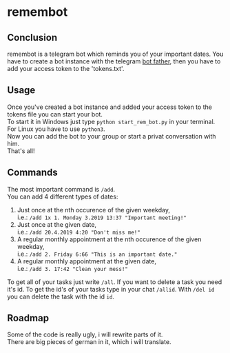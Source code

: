 # remembot
## Conclusion
remembot is a telegram bot which reminds you of your important dates.
You have to create a bot instance with the telegram [bot father](https://core.telegram.org/bots#6-botfather),
then you have to add your access token to the 'tokens.txt'.

## Usage
Once you've created a bot instance and added your access token to the tokens file you can start your bot.  
To start it in Windows just type `python start_rem_bot.py` in your terminal.  
For Linux you have to use `python3`.  
Now you can add the bot to your group or start a privat conversation with him.  
That's all!

## Commands
The most important command is `/add`.  
You can add 4 different types of dates:    
1) Just once at the nth occurence of the given weekday,  
i.e.: `/add 1x 1. Monday 3.2019 13:37 "Important meeting!"`  
2) Just once at the given date,  
i.e.: `/add 20.4.2019 4:20 "Don't miss me!"`  
3) A regular monthly appointment at the nth occurence of the given weekday,  
i.e.: `/add 2. Friday 6:66 "This is an important date."`  
4)  A regular monthly appointment at the given date,  
i.e.: `/add 3. 17:42 "Clean your mess!"`

To get all of your tasks just write `/all`.
If you want to delete a task you need it's id. To get the id's of your tasks type in your chat `/allid`.
With `/del id` you can delete the task with the id `id`.

## Roadmap
Some of the code is really ugly, i will rewrite parts of it.  
There are big pieces of german in it, which i will translate.
